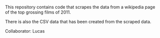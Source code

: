 This repository contains code that scrapes the data from a wikipedia page of the top grossing films of 2011.

There is also the CSV data that has been created from the scraped data. 

Collaborator: Lucas

